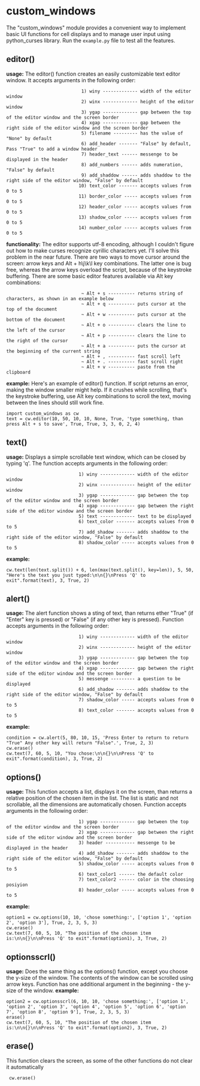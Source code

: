 # custom_windows

The "custom_windows" module provides a convenient way to implement basic UI functions for cell displays and to manage user input using python_curses library.  Run the `example.py` file to test all the features.
## editor()

 **usage:**
 The editor() function creates an easily customizable text editor window. It accepts arguments in the following order:

                                1) winy ------------- width of the editor window
                                2) winx ------------- height of the editor window
                                3) ygap ------------- gap between the top of the editor window and the screen border
                                4) xgap ------------- gap between the right side of the editor window and the screen border
                                5) filename --------- has the value of "None" by default
                                6) add_header ------- "False" by default, Pass "True" to add a window header
                                7) header_text ------ messenge to be displayed in the header
                                8) add_numbers ------ adds numeration, "False" by default
                                9) add_shaddow ------ adds shaddow to the right side of the editor window, "False" by default
                               10) text_color ------- accepts values from 0 to 5
                               11) border_color ----- accepts values from 0 to 5
                               12) header_color ----- accepts values from 0 to 5
                               13) shadow_color ----- accepts values from 0 to 5
                               14) number_color ----- accepts values from 0 to 5

 **functionality:**
   The editor supports utf-8 encoding, although I couldn't figure out how to make curses recognize cyrillic characters yet. I'll solve this problem in the near future. There are two ways to move cursor around the screen: arrow keys and Alt + h\j\k\l key combinations. The latter one is bug free, whereas the arrow keys overload the script, because of the keystroke buffering. There are some basic editor features available via Alt key combinations:

                                ~ Alt + s ---------- returns string of characters, as shown in an example below
                                ~ Alt + q ---------- puts cursor at the top of the document
                                ~ Alt + w ---------- puts cursor at the bottom of the document
                                ~ Alt + o ---------- clears the line to the left of the cursor
                                ~ Alt + p ---------- clears the line to the right of the cursor
                                ~ Alt + a ---------- puts the cursor at the beginning of the current string
                                ~ Alt + , ---------- fast scroll left
                                ~ Alt + . ---------- fast scroll right
                                ~ Alt + v ---------- paste from the clipboard
 **example:**
   Here's an example of editor() function. If script returns an error, making the window smaller might help. If it crushes while scrolling, that's the keystroke buffering, use Alt key combinations to scroll the text, moving between the lines should still work fine.

    import custom_windows as cw
    text = cw.editor(10, 50, 10, 10, None, True, 'type something, than press Alt + s to save', True, True, 3, 3, 0, 2, 4)

## text()

 **usage:**
   Displays a simple scrollable text window, which can be closed by typing 'q'. The function accepts arguments in the following order:

                               1) winy ------------- width of the editor window
                               2) winx ------------- height of the editor window
                               3) ygap ------------- gap between the top of the editor window and the screen border
                               4) xgap ------------- gap between the right side of the editor window and the screen border
                               5) text ------------- text to be displayed
                               6) text_color ------- accepts values from 0 to 5
                               7) add_shadow ------- adds shaddow to the right side of the editor window, "False" by default
                               8) shadow_color ----- accepts values from 0 to 5
**example:**

    cw.text(len(text.split()) + 6, len(max(text.split(), key=len)), 5, 50, "Here's the text you just typed:\n\n{}\nPress 'Q' to exit".format(text), 3, True, 2)

## alert()

 **usage:**
   The alert function shows a sting of text, than returns ether "True" (if "Enter" key is pressed) or "False" (if any other key is pressed). Function accepts arguments in the following order:

                               1) winy ------------- width of the editor window
                               2) winx ------------- height of the editor window
                               3) ygap ------------- gap between the top of the editor window and the screen border
                               4) xgap ------------- gap between the right side of the editor window and the screen border
                               5) messenge --------- a question to be displayed
                               6) add_shadow ------- adds shaddow to the right side of the editor window, "False" by default
                               7) shadow_color ----- accepts values from 0 to 5
                               8) text_color ------- accepts values from 0 to 5
**example:**

    condition = cw.alert(5, 80, 10, 15, 'Press Enter to return to return "True" Any other key will return "False".', True, 2, 3)
    cw.erase()
    cw.text(7, 60, 5, 10, "You chose:\n\n{}\n\nPress 'Q' to exit".format(condition), 3, True, 2)

## options()

 **usage:**
   This function accepts a list, displays it on the screen, than returns a relative position of the chosen item in the list. The list is static and not scrollable, all the dimensions are automatically chosen. Function accepts arguments in the following order:

                               1) ygap ------------- gap between the top of the editor window and the screen border
                               2) xgap ------------- gap between the right side of the editor window and the screen border
                               3) header ----------- messenge to be displayed in the header
                               4) add_shadow ------- adds shaddow to the right side of the editor window, "False" by default
                               5) shadow_color ----- accepts values from 0 to 5
                               6) text_color1 ------ the default color
                               7) text_color2 ------ color in the choosing posiyion
                               8) header_color ----- accepts values from 0 to 5
**example:**

    option1 = cw.options(10, 10, 'chose something:', ['option 1', 'option 2', 'option 3'], True, 2, 3, 5, 3)
    cw.erase()
    cw.text(7, 60, 5, 10, "The position of the chosen item is:\n\n{}\n\nPress 'Q' to exit".format(option1), 3, True, 2)

## optionsscrl()

 **usage:**
   Does the same thing as the options() function, except you choose the y-size of the window. The contents of the window can be scrolled using arrow keys. Function has one additional argument in the beginning - the y-size of the window.
**example:**

    option2 = cw.optionsscrl(6, 10, 10, 'chose something:', ['option 1', 'option 2', 'option 3', 'option 4', 'option 5', 'option 6', 'option 7', 'option 8', 'option 9'], True, 2, 3, 5, 3)
    erase()
    cw.text(7, 60, 5, 10, "The position of the chosen item is:\n\n{}\n\nPress 'Q' to exit".format(option2), 3, True, 2)
  ## erase()
  This function clears the screen, as some of the other functions do not clear it automatically


     cw.erase()





